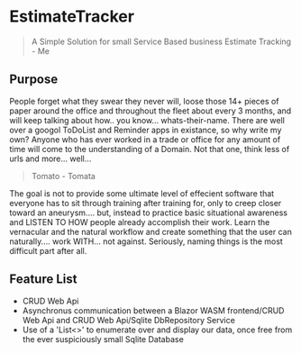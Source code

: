 # EstimateTracker
>A Simple Solution for small Service Based business Estimate Tracking - Me

## Purpose

People forget what they swear they never will, loose those 14+ pieces of paper around the office
and throughout the fleet about every 3 months, and will keep talking about how.. you know...
whats-their-name. There are well over a googol ToDoList and Reminder apps in existance, so
why write my own? Anyone who has ever worked in a trade or office for any amount of time will
come to the understanding of a Domain. Not that one, think less of urls and more... well...

> Tomato - Tomata

The goal is not to provide some ultimate level of effecient software that everyone has to sit
through training after training for, only to creep closer toward an aneurysm.... but, instead
to practice basic situational awareness and LISTEN TO HOW people already accomplish their
work. Learn the vernacular and the natural workflow and create something that the user can
naturally.... work WITH... not against. Seriously, naming things is the most difficult part
after all.

## Feature List

- CRUD Web Api
- Asynchronus communication between a Blazor WASM frontend/CRUD Web Api and CRUD Web Api/Sqlite DbRepository Service
- Use of a 'List<>' to enumerate over and display our data, once free from the ever suspiciously small Sqlite Database
